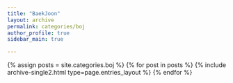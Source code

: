 ```yaml
---
title: "BaekJoon"
layout: archive
permalink: categories/boj
author_profile: true
sidebar_main: true

---
```


{% assign posts = site.categories.boj %}
{% for post in posts %} {% include archive-single2.html type=page.entries_layout %} {% endfor %}

